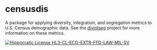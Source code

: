 # censusdis

A package for applying diversity, integration, and segregation metrics
to U.S. Census demographic data. See the [divintseg](https://github.com/vengroff/divintseg/) 
project for more information on these metrics.

[![Hippocratic License HL3-CL-ECO-EXTR-FFD-LAW-MIL-SV](https://img.shields.io/static/v1?label=Hippocratic%20License&message=HL3-CL-ECO-EXTR-FFD-LAW-MIL-SV&labelColor=5e2751&color=bc8c3d)](https://firstdonoharm.dev/version/3/0/cl-eco-extr-ffd-law-mil-sv.html)
